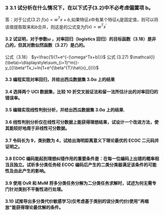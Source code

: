 ### 3 3.1 试分析在什么情况下，在以下式子(3.2)中不必考虑偏置项 b。

答：对于公式(3.2) $f(x)=w^Tx+b$,如果特征$x$中有某个特征$x_{i}$是固定值，则可以将该值提取取来和$b$合并，则这是的公式变为$f(x)=w^Tx^{'}$

#### 3.2 试证明，对于参数$\omega$ ，对率回归（logistics 回归）的目标函数（3.18）是非凸的，但其对数似然函数（3.27）是凸的。

公式（3.18） $y=\frac{1}{1+e^{-(\omega^Tx+b)}}$
公式 (3.27) $\mathcal{l}(\beta)=\displaystyle\sum_{i=1}^m{(-y_{i}\beta^Tx_i+ln(1+e^{\beta^{T}\hat{x}_i}))}$

#### 3.3 编程实现对率回归，并给出西瓜数据集 3.0α 上的结果

#### 3.4 选择两个 UCI 数据集，比较 10 折交叉验证法和留一法所估计出的对率回归的错误率。

#### 3.5 编辑实现线性判别分析，并给出西瓜数据集 3.0α 上的结果.

#### 3.6 线性判别分析仅在线性可分数据上能获得理想结果，试设计一个改进方法，使其能较好地周于非线性可分数据。

#### 3.7 令码长为 9，类别数为 4，试给出海明距离意义下理论最优的 ECOC 二元码并证明之。

#### 3.8 ECOC 编码能起到理想纠错作用的重要条件是：在每一位编码上出错的概率相当且独立。试析多分类任务经 ECOC 编码后产生的二类分类器满足该条件的可能性及由此产生的影响。

#### 3.9 使用 OvR 和 MvM 将多分类任务分解为二分类任务求解时，试述为何无需专门针对类别不平衡性进行处理。

#### 3.10 试推导出多分类代价敏感学习(仅考虑基于类别的误分类代价)使用"再缩放"能获得理论最优解的条件。
